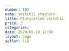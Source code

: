```yaml
---
number: 103
name: veitchii staghorn
title: Platycerium veitchii
price: 3
categories: 
date: 2020-06-10 12:00
layout: page
seller: SLG
---
```

